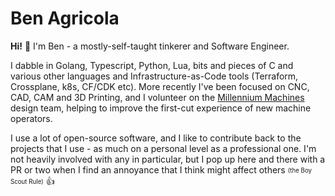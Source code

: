 # Ben Agricola

**Hi!** 👋 I'm Ben - a mostly-self-taught tinkerer and Software Engineer.

I dabble in Golang, Typescript, Python, Lua, bits and pieces of C and various other languages and Infrastructure-as-Code tools (Terraform, Crossplane, k8s, CF/CDK etc). More recently I've been focused on CNC, CAD, CAM and 3D Printing, and I volunteer on the [Millennium Machines](https://github.com/MillenniumMachines) design team, helping to improve the first-cut experience of new machine operators.

I use a lot of open-source software, and I like to contribute back to the projects that I use - as much on a personal level as a professional one. I'm not heavily involved with any in particular, but I pop up here and there with a PR or two when I find an annoyance that I think might affect others <sub><sup>(the Boy Scout Rule)</sup></sub> 👍
